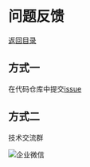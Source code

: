 # 问题反馈

[返回目录](README.md)

## 方式一

在代码仓库中提交[issue](https://github.com/cool-team-official/cool-admin-go/issues)

## 方式二

技术交流群

![企业微信](https://cool-js.com/wechat.png)